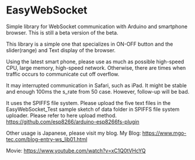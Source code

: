 # EasyWebSocket
Simple library for WebSocket communication with Arduino and smartphone browser.
This is still a beta version of the beta.

This library is a simple one that specializes in ON-OFF button and the slider(range) and Text display of the browser.

Using the latest smart phone, please use as much as possible high-speed CPU, large memory, high-speed network. Otherwise, there are times when traffic occurs to communicate cut off overflow.

It may interrupted communication in Safari, such as iPad. It might be stable and enough 100ms the s_rate from 50 case. However, follow-up will be bad.

It uses the SPIFFS file system.
Please upload the five text files in the EasyWebSocket_Test sample sketch of data folder in SPIFFS file system uploader.
Please refer to here upload method.
https://github.com/esp8266/arduino-esp8266fs-plugin

Other usage is Japanese, please visit my blog.
My Blog: https://www.mgo-tec.com/blog-entry-ws_lib01.html

Movie: https://www.youtube.com/watch?v=xC1Q0tVHcYQ